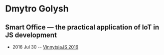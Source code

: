 # Dmytro Golysh

## Smart Office — the practical application of IoT in JS development
- 2016 Jul 30 -- [VinnytsiaJS 2016](https://www.youtube.com/watch?v=qWHMK_uHT4I)    
